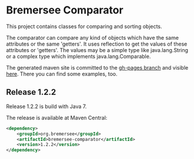 # Bremersee Comparator
This project contains classes for comparing and sorting objects.

The comparator can compare any kind of objects which have the same attributes or the same 'getters'.
It uses reflection to get the values of these attributes or 'getters'. 
The values may be a simple type like java.lang.String or a complex type which implements java.lang.Comparable.

The generated maven site is committed to the [gh-pages branch](https://github.com/bremersee/comparator/tree/gh-pages) and visible [here](http://bremersee.github.io/comparator/). There you can find some examples, too.

## Release 1.2.2
Release 1.2.2 is build with Java 7.

The release is available at Maven Central:
```xml
<dependency>
    <groupId>org.bremersee</groupId>
    <artifactId>bremersee-comparator</artifactId>
    <version>1.2.2</version>
</dependency>
```
